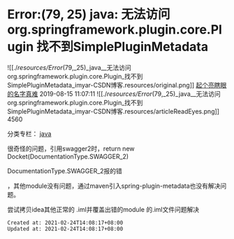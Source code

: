 
# Error:(79, 25) java: 无法访问org.springframework.plugin.core.Plugin 找不到SimplePluginMetadata

![[./_resources/Error_(79,_25)_java__无法访问org.springframework.plugin.core.Plugin_找不到SimplePluginMetadata_imyar-CSDN博客.resources/original.png]]
[起个亮瞎眼的名字真难](https://blog.csdn.net/a462464126) 2019-08-15 11:07:11 ![[./_resources/Error_(79,_25)_java__无法访问org.springframework.plugin.core.Plugin_找不到SimplePluginMetadata_imyar-CSDN博客.resources/articleReadEyes.png]] 4560  

		
分类专栏： [java](https://blog.csdn.net/a462464126/category_2160769.html)

很奇怪的问题，引用swagger2时，return new Docket(DocumentationType.SWAGGER\_2)

DocumentationType.SWAGGER\_2报的错

，其他module没有问题，通过maven引入spring-plugin-metadata也没有解决问题。

尝试拷贝idea其他正常的 .iml并覆盖出错的module 的.iml文件问题解决

    Created at: 2021-02-24T14:08:17+08:00
    Updated at: 2021-02-24T14:08:17+08:00

